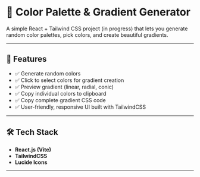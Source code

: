 # 🎨 Color Palette & Gradient Generator  

A simple React + Tailwind CSS project (in progress) that lets you generate random color palettes, pick colors, and create beautiful gradients.  

---

## 🚀 Features  
- ✅ Generate random colors  
- ✅ Click to select colors for gradient creation  
- ✅ Preview gradient (linear, radial, conic)  
- ✅ Copy individual colors to clipboard  
- ✅ Copy complete gradient CSS code  
- ✅ User-friendly, responsive UI built with TailwindCSS  

---

## 🛠️ Tech Stack  
- **React.js (Vite)**  
- **TailwindCSS**  
- **Lucide Icons**  

---



